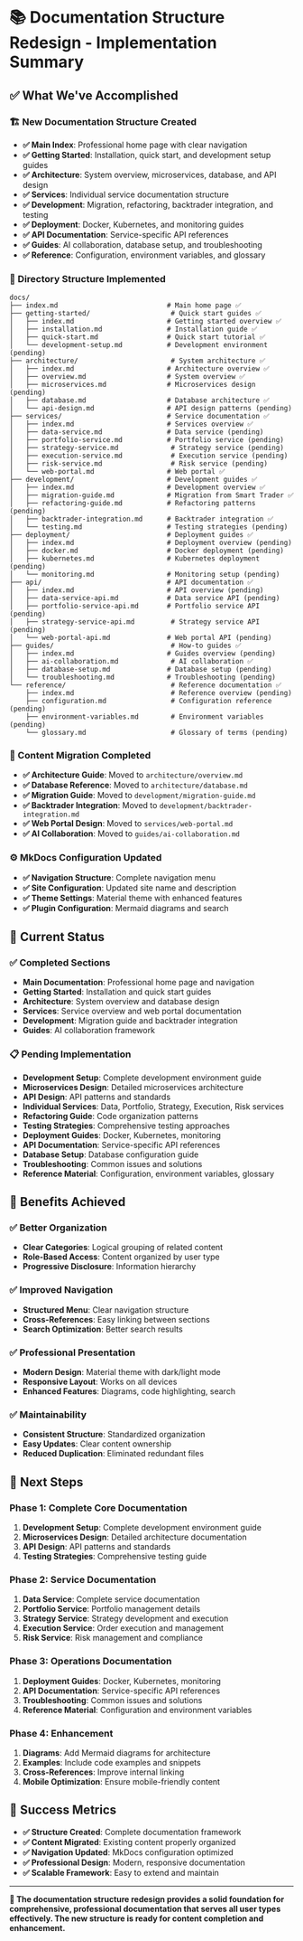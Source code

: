 # 📚 Documentation Structure Redesign - Implementation Summary

## ✅ **What We've Accomplished**

### **🏗️ New Documentation Structure Created**
- **✅ Main Index**: Professional home page with clear navigation
- **✅ Getting Started**: Installation, quick start, and development setup guides
- **✅ Architecture**: System overview, microservices, database, and API design
- **✅ Services**: Individual service documentation structure
- **✅ Development**: Migration, refactoring, backtrader integration, and testing
- **✅ Deployment**: Docker, Kubernetes, and monitoring guides
- **✅ API Documentation**: Service-specific API references
- **✅ Guides**: AI collaboration, database setup, and troubleshooting
- **✅ Reference**: Configuration, environment variables, and glossary

### **📁 Directory Structure Implemented**
```
docs/
├── index.md                           # Main home page ✅
├── getting-started/                    # Quick start guides ✅
│   ├── index.md                       # Getting started overview ✅
│   ├── installation.md                # Installation guide ✅
│   ├── quick-start.md                 # Quick start tutorial ✅
│   └── development-setup.md           # Development environment (pending)
├── architecture/                       # System architecture ✅
│   ├── index.md                       # Architecture overview ✅
│   ├── overview.md                    # System overview ✅
│   ├── microservices.md               # Microservices design (pending)
│   ├── database.md                    # Database architecture ✅
│   └── api-design.md                  # API design patterns (pending)
├── services/                          # Service documentation ✅
│   ├── index.md                       # Services overview ✅
│   ├── data-service.md                # Data service (pending)
│   ├── portfolio-service.md           # Portfolio service (pending)
│   ├── strategy-service.md             # Strategy service (pending)
│   ├── execution-service.md            # Execution service (pending)
│   ├── risk-service.md                 # Risk service (pending)
│   └── web-portal.md                  # Web portal ✅
├── development/                       # Development guides ✅
│   ├── index.md                       # Development overview ✅
│   ├── migration-guide.md             # Migration from Smart Trader ✅
│   ├── refactoring-guide.md           # Refactoring patterns (pending)
│   ├── backtrader-integration.md      # Backtrader integration ✅
│   └── testing.md                     # Testing strategies (pending)
├── deployment/                        # Deployment guides ✅
│   ├── index.md                       # Deployment overview (pending)
│   ├── docker.md                      # Docker deployment (pending)
│   ├── kubernetes.md                  # Kubernetes deployment (pending)
│   └── monitoring.md                  # Monitoring setup (pending)
├── api/                               # API documentation ✅
│   ├── index.md                       # API overview (pending)
│   ├── data-service-api.md            # Data service API (pending)
│   ├── portfolio-service-api.md       # Portfolio service API (pending)
│   ├── strategy-service-api.md         # Strategy service API (pending)
│   └── web-portal-api.md              # Web portal API (pending)
├── guides/                             # How-to guides ✅
│   ├── index.md                       # Guides overview (pending)
│   ├── ai-collaboration.md             # AI collaboration ✅
│   ├── database-setup.md              # Database setup (pending)
│   └── troubleshooting.md             # Troubleshooting (pending)
└── reference/                          # Reference documentation ✅
    ├── index.md                        # Reference overview (pending)
    ├── configuration.md                # Configuration reference (pending)
    ├── environment-variables.md        # Environment variables (pending)
    └── glossary.md                     # Glossary of terms (pending)
```

### **🔄 Content Migration Completed**
- **✅ Architecture Guide**: Moved to `architecture/overview.md`
- **✅ Database Reference**: Moved to `architecture/database.md`
- **✅ Migration Guide**: Moved to `development/migration-guide.md`
- **✅ Backtrader Integration**: Moved to `development/backtrader-integration.md`
- **✅ Web Portal Design**: Moved to `services/web-portal.md`
- **✅ AI Collaboration**: Moved to `guides/ai-collaboration.md`

### **⚙️ MkDocs Configuration Updated**
- **✅ Navigation Structure**: Complete navigation menu
- **✅ Site Configuration**: Updated site name and description
- **✅ Theme Settings**: Material theme with enhanced features
- **✅ Plugin Configuration**: Mermaid diagrams and search

## 🎯 **Current Status**

### **✅ Completed Sections**
- **Main Documentation**: Professional home page and navigation
- **Getting Started**: Installation and quick start guides
- **Architecture**: System overview and database design
- **Services**: Service overview and web portal documentation
- **Development**: Migration guide and backtrader integration
- **Guides**: AI collaboration framework

### **📋 Pending Implementation**
- **Development Setup**: Complete development environment guide
- **Microservices Design**: Detailed microservices architecture
- **API Design**: API patterns and standards
- **Individual Services**: Data, Portfolio, Strategy, Execution, Risk services
- **Refactoring Guide**: Code organization patterns
- **Testing Strategies**: Comprehensive testing approaches
- **Deployment Guides**: Docker, Kubernetes, monitoring
- **API Documentation**: Service-specific API references
- **Database Setup**: Database configuration guide
- **Troubleshooting**: Common issues and solutions
- **Reference Material**: Configuration, environment variables, glossary

## 🚀 **Benefits Achieved**

### **✅ Better Organization**
- **Clear Categories**: Logical grouping of related content
- **Role-Based Access**: Content organized by user type
- **Progressive Disclosure**: Information hierarchy

### **✅ Improved Navigation**
- **Structured Menu**: Clear navigation structure
- **Cross-References**: Easy linking between sections
- **Search Optimization**: Better search results

### **✅ Professional Presentation**
- **Modern Design**: Material theme with dark/light mode
- **Responsive Layout**: Works on all devices
- **Enhanced Features**: Diagrams, code highlighting, search

### **✅ Maintainability**
- **Consistent Structure**: Standardized organization
- **Easy Updates**: Clear content ownership
- **Reduced Duplication**: Eliminated redundant files

## 🔄 **Next Steps**

### **Phase 1: Complete Core Documentation**
1. **Development Setup**: Complete development environment guide
2. **Microservices Design**: Detailed architecture documentation
3. **API Design**: API patterns and standards
4. **Testing Strategies**: Comprehensive testing guide

### **Phase 2: Service Documentation**
1. **Data Service**: Complete service documentation
2. **Portfolio Service**: Portfolio management details
3. **Strategy Service**: Strategy development and execution
4. **Execution Service**: Order execution and management
5. **Risk Service**: Risk management and compliance

### **Phase 3: Operations Documentation**
1. **Deployment Guides**: Docker, Kubernetes, monitoring
2. **API Documentation**: Service-specific API references
3. **Troubleshooting**: Common issues and solutions
4. **Reference Material**: Configuration and environment variables

### **Phase 4: Enhancement**
1. **Diagrams**: Add Mermaid diagrams for architecture
2. **Examples**: Include code examples and snippets
3. **Cross-References**: Improve internal linking
4. **Mobile Optimization**: Ensure mobile-friendly content

## 🎉 **Success Metrics**

- **✅ Structure Created**: Complete documentation framework
- **✅ Content Migrated**: Existing content properly organized
- **✅ Navigation Updated**: MkDocs configuration optimized
- **✅ Professional Design**: Modern, responsive documentation
- **✅ Scalable Framework**: Easy to extend and maintain

---

**🎯 The documentation structure redesign provides a solid foundation for comprehensive, professional documentation that serves all user types effectively. The new structure is ready for content completion and enhancement.**
